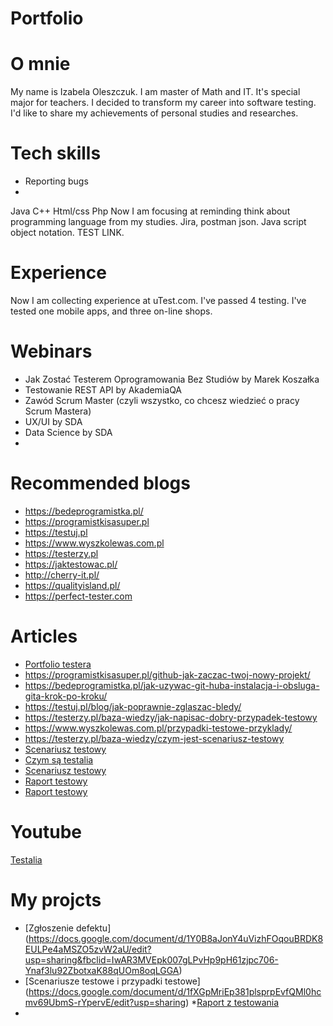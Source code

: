 # Portfolio
# O mnie
My name is Izabela Oleszczuk. I am master of Math and IT. It's special major for teachers. I decided to transform my career into software testing. I'd like to share my achievements of personal studies and researches. 

# Tech skills
* Reporting bugs
* 
 Java
  C++
 Html/css
  Php
  Now I am focusing at reminding think about programming language from my studies. Jira, postman json. Java script object notation. TEST LINK.
  
# Experience
Now I am collecting experience at uTest.com. I've passed 4 testing. I've tested one mobile apps, and three on-line shops. 

# Webinars
* Jak Zostać Testerem Oprogramowania Bez Studiów by Marek Koszałka
* Testowanie REST API by AkademiaQA
* Zawód Scrum Master (czyli wszystko, co chcesz wiedzieć o pracy Scrum Mastera)
* UX/UI by SDA
* Data Science by SDA
* 
# Recommended blogs
* https://bedeprogramistka.pl/
* https://programistkisasuper.pl
* https://testuj.pl
* https://www.wyszkolewas.com.pl
* https://testerzy.pl
* https://jaktestowac.pl/
* http://cherry-it.pl/
* https://qualityisland.pl/
* https://perfect-tester.com

# Articles
* [Portfolio testera](https://remigiuszbednarczyk.pl/portfolio-testera)
* https://programistkisasuper.pl/github-jak-zaczac-twoj-nowy-projekt/
* https://bedeprogramistka.pl/jak-uzywac-git-huba-instalacja-i-obsluga-gita-krok-po-kroku/
* https://testuj.pl/blog/jak-poprawnie-zglaszac-bledy/
* https://testerzy.pl/baza-wiedzy/jak-napisac-dobry-przypadek-testowy
* https://www.wyszkolewas.com.pl/przypadki-testowe-przyklady/
* https://testerzy.pl/baza-wiedzy/czym-jest-scenariusz-testowy
* [Scenariusz testowy](https://www.wyszkolewas.com.pl/scenariusz-testowy-definicja-praktyka/)
* [Czym są testalia](https://testerzy.pl/slownik/testalia)
* [Scenariusz testowy](https://qualityisland.pl/jak-napisac-dobry-scenariusz-testow/)
* [Raport testowy](https://qualityisland.pl/raport-z-testow-must-have/)
* [Raport testowy](https://perfect-tester.com/jak-napisac-raport-z-testow/)

# Youtube 
[Testalia](https://www.youtube.com/watch?v=clhK2sn8bX8)

# My projcts
* [Zgłoszenie defektu]
  (https://docs.google.com/document/d/1Y0B8aJonY4uVizhFOqouBRDK8EULPe4aMSZO5zvW2aU/edit?usp=sharing&fbclid=IwAR3MVEpk007gLPvHp9pH61zjpc706-Ynaf3lu92ZbotxaK88qUOm8oqLGGA)
* [Scenariusze testowe i przypadki testowe]
  (https://docs.google.com/document/d/1fXGpMriEp381plsprpEvfQMl0hcmv69UbmS-rYpervE/edit?usp=sharing)
*[Raport z testowania](https://docs.google.com/document/d/1XyubGrQK_V3BuC-BgAvYJp8v4c41t8zeR25k4gf8hTQ/edit?usp=sharing)
* 


